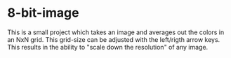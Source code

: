 # 8-bit-image
This is a small project which takes an image and averages out the colors in an NxN grid. This grid-size can be adjusted with the left/rigth arrow keys.
This results in the ability to "scale down the resolution" of any image.

